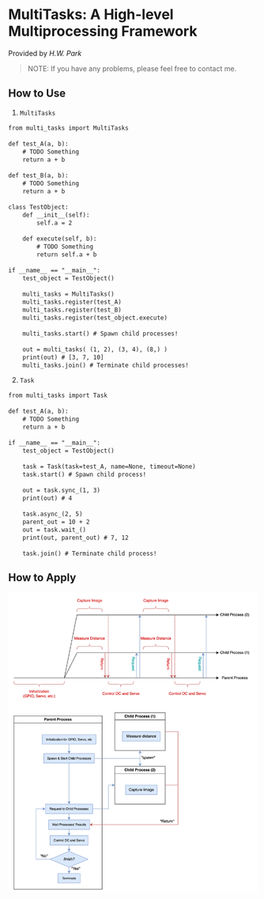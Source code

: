 # MultiTasks: A High-level Multiprocessing Framework
Provided by *H.W. Park*   
> NOTE: If you have any problems, please feel free to contact me.

## How to Use
1. `MultiTasks`
```
from multi_tasks import MultiTasks

def test_A(a, b):
    # TODO Something
    return a + b

def test_B(a, b):
    # TODO Something
    return a + b

class TestObject:
    def __init__(self):
        self.a = 2

    def execute(self, b):
        # TODO Something
        return self.a + b

if __name__ == "__main__":
    test_object = TestObject()

    multi_tasks = MultiTasks()
    multi_tasks.register(test_A)
    multi_tasks.register(test_B)
    multi_tasks.register(test_object.execute)

    multi_tasks.start() # Spawn child processes!

    out = multi_tasks( (1, 2), (3, 4), (8,) )
    print(out) # [3, 7, 10]
    multi_tasks.join() # Terminate child processes!
```
2. `Task`
```
from multi_tasks import Task

def test_A(a, b):
    # TODO Something
    return a + b

if __name__ == "__main__":
    test_object = TestObject()

    task = Task(task=test_A, name=None, timeout=None)
    task.start() # Spawn child process!

    out = task.sync_(1, 3)
    print(out) # 4

    task.async_(2, 5)
    parent_out = 10 + 2
    out = task.wait_()
    print(out, parent_out) # 7, 12

    task.join() # Terminate child process!
```


## How to Apply
![image](./overview.png)

